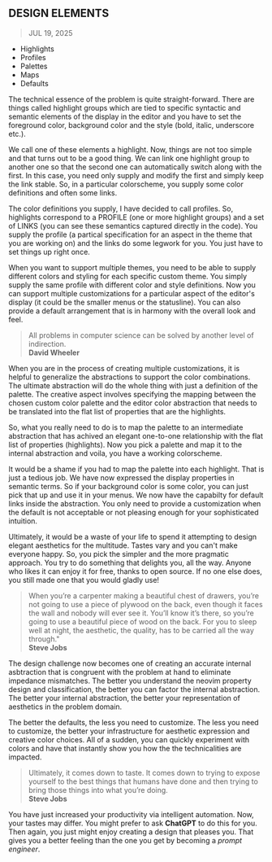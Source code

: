 ## DESIGN ELEMENTS
> JUL 19, 2025

* Highlights
* Profiles
* Palettes
* Maps
* Defaults

The technical essence of the problem is quite straight-forward.
There are things called highlight groups which are tied to specific
syntactic and semantic elements of the display in the editor and
you have to set the foreground color, background color and the style
(bold, italic, underscore etc.).

We call one of these elements a highlight.
Now, things are not too simple and that turns out to be a good thing.
We can link one highlight group to another one so that the second one
can automatically switch along with the first.
In this case, you need only supply and modify the first and simply
keep the link stable.
So, in a particular colorscheme, you supply some color definitions
and often some links.

The color definitions you supply, I have decided to call profiles.
So, highlights correspond to a PROFILE (one or more highlight groups)
and a set of LINKS (you can see these semantics captured directly
in the code).  You supply the profile (a partical specification for
an aspect in the theme that you are working on) and the links do some
legwork for you.  You just have to set things up right once.

When you want to support multiple themes, you need to be able
to supply different colors and styling for each specific custom theme.
You simply supply the same profile with different color and style
definitions.  Now you can support multiple customizations for
a particular aspect of the editor's display (it could be the smaller
menus or the statusline).  You can also provide a default arrangement
that is in harmony with the overall look and feel.

> All problems in computer science can be solved by another
> level of indirection.  
> **David Wheeler**

When you are in the process of creating multiple customizations,
it is helpful to generalize the abstractions to support the color
combinations.  The ultimate abstraction will do the whole thing
with just a definition of the palette.
The creative aspect involves specifying the mapping between
the chosen custom color palette and the editor color abstraction
that needs to be translated into the flat list of properties that
are the highlights.

So, what you really need to do is to map the palette to
an intermediate abstraction that has achived an elegant one-to-one
relationship with the flat list of properties (highlights).
Now you pick a palette and map it to the internal abstraction
and voila, you have a working colorscheme.

It would be a shame if you had to map the palette into each highlight.
That is just a tedious job.  We have now expressed the display
properties in semantic terms.  So if your background color is some color,
you can just pick that up and use it in your menus.  We now have the
capabilty for default links inside the abstraction.  You only need to
provide a customization when the default is not acceptable or not
pleasing enough for your sophisticated intuition.

Ultimately, it would be a waste of your life to spend it attempting
to design elegant aesthetics for the multitude.
Tastes vary and you can't make everyone happy.
So, you pick the simpler and the more pragmatic approach.
You try to do something that delights you, all the way.
Anyone who likes it can enjoy it for free, thanks to open source.
If no one else does, you still made one that you would gladly use!

> When you’re a carpenter making a beautiful chest of drawers,
> you’re not going to use a piece of plywood on the back,
> even though it faces the wall and nobody will ever see it.
> You’ll know it’s there, so you’re going to use a beautiful
> piece of wood on the back.
> For you to sleep well at night, the aesthetic, the quality,
> has to be carried all the way through."  
> **Steve Jobs**

The design challenge now becomes one of creating an accurate internal
asbtraction that is congruent with the problem at hand to eliminate
impedance mismatches.  The better you understand the neovim property
design and classification, the better you can factor the internal
abstraction.  The better your internal abstraction, the better your
representation of aesthetics in the problem domain.

The better the defaults, the less you need to customize.
The less you need to customize, the better your infrastructure for
aesthetic expression and creative color choices.
All of a sudden, you can quickly experiment with colors and have that
instantly show you how the the technicalities are impacted.

> Ultimately, it comes down to taste.
> It comes down to trying to expose yourself to the best things
> that humans have done and then trying to bring those things
> into what you’re doing.  
> **Steve Jobs**

You have just increased your productivity via intelligent automation.
Now, your tastes may differ.  You might prefer to ask **ChatGPT** to
do this for you.  Then again, you just might enjoy creating a design
that pleases you.  That gives you a better feeling than the one you
get by becoming a _prompt engineer_.
